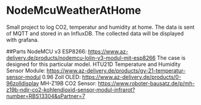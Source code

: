 # NodeMcuWeatherAtHome
Small project to log CO2, temperatur and humidity at home. The data is sent of MQTT and stored in an InfluxDB. The collected data will be displayed with grafana.

##Parts
NodeMCU v3 ESP8266:
https://www.az-delivery.de/products/nodemcu-lolin-v3-modul-mit-esp8266
The case is designed for this particular model.
HTU21D Temperature and Humidity Sensor Module:
https://www.az-delivery.de/products/gy-21-temperatur-sensor-modul
0.96 Zoll OLED:
https://www.az-delivery.de/products/0-96zolldisplay
MH-Z19B CO2 Sensor:
https://www.roboter-bausatz.de/p/mh-z19b-ndir-co2-kohlendioxid-sensor-modul-infrarot?number=RBS13304&sPartner=7

